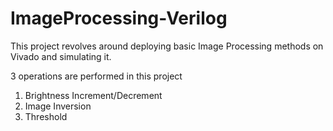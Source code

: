 # ImageProcessing-Verilog

This project revolves around deploying basic Image Processing methods on Vivado and simulating it.

3 operations are performed in this project

1. Brightness Increment/Decrement
2. Image Inversion
3. Threshold

